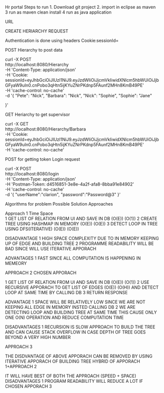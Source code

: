 Hr portal
   Steps to run
     1. Download  git project 
     2. import in eclipse as maven
     3  run as maven clean install
     4  run as java application




URL 

CREATE HERIARCHY REQUEST

Authentication is done using headers Cookie:sessionId=<XYZ>

POST Hierarchy  to post data

curl -X POST \
  http://localhost:8080/Hierarchy \
  -H 'Content-Type: application/json' \
  -H 'Cookie: sessionId=eyJhbGciOiJIUzI1NiJ9.eyJzdWIiOiJjcmVkIiwidXNlcm5hbWUiOiJjbGFyaW9uIn0.cnPobo3qHtn5ijKYuZNrPKdnp5FAunf2MHn8KmB49PE' \
  -H 'cache-control: no-cache' \
  -d '{
"Pete": "Nick",
"Barbara": "Nick",
"Nick": "Sophie",
"Sophie": "Jane"


}'

GET Heriarchy to get supervisor

curl -X GET \
  http://localhost:8080/Hierarchy/Barbara \
  -H 'Cookie: sessionId=eyJhbGciOiJIUzI1NiJ9.eyJzdWIiOiJjcmVkIiwidXNlcm5hbWUiOiJjbGFyaW9uIn0.cnPobo3qHtn5ijKYuZNrPKdnp5FAunf2MHn8KmB49PE' \
  -H 'cache-control: no-cache'


POST for getting token  Login request

curl -X POST \
  http://localhost:8080/login \
  -H 'Content-Type: application/json' \
  -H 'Postman-Token: d4516851-3e8e-4a2f-afa8-8bba91e84902' \
  -H 'cache-control: no-cache' \
  -d '{
	"userName":"clarion",
	"password":"Password@3"
}'


Algorithms for problem 
Possible Solution Approaches 

Approach 1
											    Time    Space 	
1 GET LIST OF RELATION FROM UI AND SAVE IN DB  (O(E))    (O(1))
2 CREATE TREE USING HASHMAP IN MEMORY          (O(E))    (O(E))
3 DETECT LOOP IN TREE USING DFS(ITERATIVE)     (O(E))    (O(E))

DISADVANTAGE 
1 HIGH SPACE COMPLEXITY DUE TO IN MEMORY KEEPING UP OF EDGE AND BUILDING TREE
2 PROGRAMME READABILITY WILL BE BAD SINCE WILL USE ITERATIVE APPORACH

ADVANTAGES
1 FAST SINCE ALL COMPUTATION IS HAPPENING IN MEMEORY

APPROACH 2    CHOSEN APPORACH

1 GET LIST OF RELATION FROM UI AND SAVE IN DB     (O(E)) (O(1))
2 USE RECURSIVE APPORACH TO GET LIST OF EDGES   (O(E)) (O(H)) AND DETECT LOOP AT SAME TIME BY CALLING DB 
3 RETURN RESPONSE

ADVANTAGE 
1 SPACE WILL BE RELATIVELY LOW SINCE WE ARE NOT KEEPING  ALL  EDGE IN MEMORY INSTED CALLING DB 
2 WE ARE DETECTING LOOP AND BUILDING TREE AT SAME TIME THIS CAUSE ONLY ONE O(N) OPERATION AND REDUCE COMPUTATION TIME

DISADVANTAGES
1 RECURSION IS SLOW APPROACH TO BUILD THE TREE AND CAN CAUSE STACK OVERFLOW IN CASE DEPTH OF TREE GOES BEYOND A VERY HIGH NUMBER

APPROACH 3    

THE DISDVANTAGE OF ABOVE APPORACH CAN BE REMOVED BY USING ITERATIVE APPORACH OF BUILDING TREE HYBRID OF  APPORACH 1+APPROACH 2

IT WILL HAVE BEST OF BOTH THE APPROACH (SPEED + SPACE)
DISADVANTAGES
1 PROGRAM READABILITY WILL REDUCE A LOT IF CHOSEN APPORACH 3

